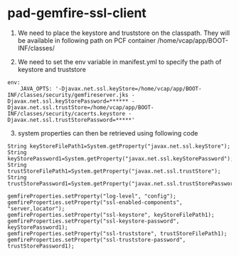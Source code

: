 # pad-gemfire-ssl-client

1. We need to place the keystore and truststore on the classpath. They will be available in following path on PCF container
    /home/vcap/app/BOOT-INF/classes/


2. We need to set the env variable in manifest.yml to specify the path of keystore and truststore

```
env:
    JAVA_OPTS: '-Djavax.net.ssl.keyStore=/home/vcap/app/BOOT-INF/classes/security/gemfireserver.jks -Djavax.net.ssl.keyStorePassword=****** -Djavax.net.ssl.trustStore=/home/vcap/app/BOOT-INF/classes/security/cacerts.keystore -Djavax.net.ssl.trustStorePassword=*****'
```

3. system properties can then be retrieved using following code

```
String keyStoreFilePath1=System.getProperty("javax.net.ssl.keyStore");
String keyStorePassword1=System.getProperty("javax.net.ssl.keyStorePassword");
String trustStoreFilePath1=System.getProperty("javax.net.ssl.trustStore");
String trustStorePassword1=System.getProperty("javax.net.ssl.trustStorePassword");

gemfireProperties.setProperty("log-level", "config");
gemfireProperties.setProperty("ssl-enabled-components", "server,locator");
gemfireProperties.setProperty("ssl-keystore", keyStoreFilePath1);
gemfireProperties.setProperty("ssl-keystore-password", keyStorePassword1);
gemfireProperties.setProperty("ssl-truststore", trustStoreFilePath1);
gemfireProperties.setProperty("ssl-truststore-password", trustStorePassword1);


```